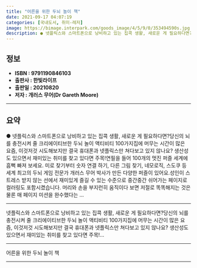 ```yaml
---
title: "어른을 위한 두뇌 놀이 책"
date: 2021-09-17 04:07:19
categories: [국내도서, 취미-레저]
image: https://bimage.interpark.com/goods_image/4/5/9/0/353494590s.jpg
description: ● 넷플릭스와 스마트폰으로 낭비하고 있는 집콕 생활, 새로운 게 필요하다면?당신의 뇌를 충전시켜 줄 크리에이티브한 두뇌 놀이 액티비티 100가지집에 머무는 시간이 많은 요즘, 이것저것 시도해보지만 결국 휴대폰과 넷플릭스만 쳐다보고 있지 않나요? 생산성도 있으면서 재미있는 취미를 찾고
---
```


## **정보**

- **ISBN : 9791190846103**
- **출판사 : 한빛라이프**
- **출판일 : 20210820**
- **저자 : 개러스 무어(Dr Gareth Moore)**

------



## **요약**

●  넷플릭스와 스마트폰으로 낭비하고 있는 집콕 생활, 새로운 게 필요하다면?당신의 뇌를 충전시켜 줄 크리에이티브한 두뇌 놀이 액티비티 100가지집에 머무는 시간이 많은 요즘, 이것저것 시도해보지만 결국 휴대폰과 넷플릭스만 쳐다보고 있지 않나요? 생산성도 있으면서 재미있는 취미를 찾고 있다면 주목!연필을 들어 100개의 멋진 퍼즐 세계에 흠뻑 빠져 보세요. 미로 찾기부터 숫자 연결 하기, 다른 그림 찾기, 네모로직, 스도쿠 등 세계 최고의 두뇌 게임 전문가 개러스 무어 박사가 만든 다양한 퍼즐이 있어요.성인이 스트레스 받지 않는 선에서 재미있게 즐길 수 있는 수준으로 중간중간 쉬어가는 페이지로 컬러링도 포함시켰습니다. 머리와 손을 부지런히 움직이다 보면 저절로 똑똑해지는 것은 물론 매 페이지 미션을 완수했다는 ...

------

넷플릭스와 스마트폰으로 낭비하고 있는 집콕 생활, 새로운 게 필요하다면?당신의 뇌를 충전시켜 줄 크리에이티브한 두뇌 놀이 액티비티 100가지집에 머무는 시간이 많은 요즘, 이것저것 시도해보지만 결국 휴대폰과 넷플릭스만 쳐다보고 있지 않나요? 생산성도 있으면서 재미있는 취미를 찾고 있다면 주목!... 

------


어른을 위한 두뇌 놀이 책 

------


